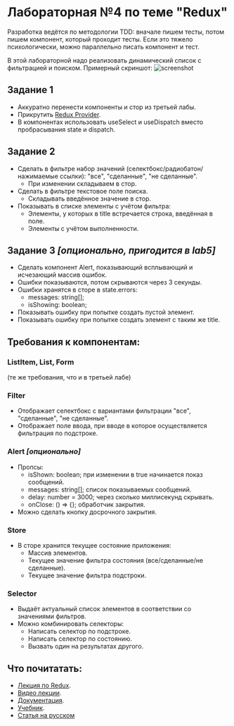 # Лабораторная №4 по теме "Redux"
Разработка ведётся по методологии TDD: вначале пишем тесты, потом пишем компонент, который проходит тесты.
Если это тяжело психологически, можно параллельно писать компонент и тест.

В этой лабораторной надо реализовать динамический список с фильтрацией и поиском. Примерный скриншот:
![screenshot](https://github.com/dmitryweiner/907sv-lab4/blob/main/screen.png)

## Задание 1
* Аккуратно перенести компоненты и стор из третьей лабы.
* Прикрутить [Redux Provider](https://react-redux.js.org/introduction/quick-start#provider).
* В компонентах использовать useSelect и useDispatch вместо пробрасывания state и dispatch.

## Задание 2
* Сделать в фильтре набор значений (селектбокс/радиобатон/нажимаемые ссылки): "все", "сделанные", "не сделанные".
  * При изменении складываем в стор.
* Сделать в фильтре текстовое поле поиска.
  * Складывать введённое значение в стор.
* Показывать в списке элементы с учётом фильтра: 
  * Элементы, у которых в title встречается строка, введённая в поле.
  * Элементы с учётом выполненности.

## Задание 3 _[опционально, пригодится в lab5]_
* Сделать компонент Alert, показывающий всплывающий и исчезающий массив ошибок.
* Ошибки показываются, потом скрываются через 3 секунды.
* Ошибки хранятся в сторе в state.errors:
  * messages: string[];
  * isShowing: boolean;
* Показывать ошибку при попытке создать пустой элемент.
* Показывать ошибку при попытке создать элемент с таким же title.

## Требования к компонентам:
### ListItem, List, Form
(те же требования, что и в третьей лабе)

### Filter
* Отображает селектбокс с вариантами фильтрации "все", "сделанные", "не сделанные".
* Отображает поле ввода, при вводе в которое осуществляется фильтрация по подстроке.

### Alert _[опционально]_
* Пропсы:
  * isShown: boolean; при изменении в true начинается показ сообщений.
  * messages: string[]; список показываемых сообщений.
  * delay: number = 3000; через сколько миллисекунд скрывать.
  * onClose: () => {}; обработчик закрытия.
* Можно сделать кнопку досрочного закрытия.

### Store
* В сторе хранится текущее состояние приложения:
  * Массив элементов.
  * Текущее значение фильтра состояния (все/сделанные/не сделанные).
  * Текущее значение фильтра подстроки.

### Selector
* Выдаёт актуальный список элементов в соответствии со значениями фильтров.
* Можно комбинировать селекторы:
  * Написать селектор по подстроке.
  * Написать селектор по состоянию.
  * Вызвать один на результатах другого.

## Что почитатать:
* [Лекция по Redux](https://dmitryweiner.github.io/lectures/Redux.html).
* [Видео лекции]().
* [Документация](https://redux.js.org/api/api-reference).
* [Учебник](https://redux.js.org/tutorials/fundamentals/part-1-overview).
* [Статья на русском](https://tproger.ru/translations/redux-for-beginners/)
